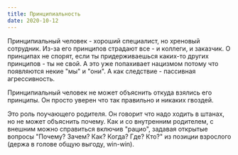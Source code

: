 ```yaml
---
title: Принципиальность
date: 2020-10-12
---
```

Принципиальный человек - хороший специалист, но хреновый сотрудник. Из-за его принципов страдают все - и коллеги, и заказчик. О принципах не спорят, если ты придерживаешься каких-то других принципов - ты не свой. А это уже попахивает нацизмом потому что появляются некие "мы" и "они". А как следствие - пассивная агрессивность.

Принципиальный человек не может объяснить откуда взялись его принципы. Он просто уверен что так правильно и никаких гвоздей.

Это роль поучающего родителя. Он говорит что надо ходить в штанах, но не может объяснить почему. Как и со внутренним родителем, с внешним можно справиться включив "рацио", задавая открытые вопросы "Почему? Зачем? Как? Когда? Где? Кто?" из позиции взрослого (держа в голове общую выгоду, win-win).
